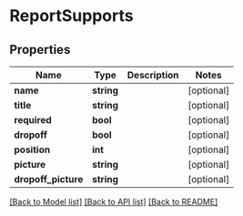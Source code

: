 # ReportSupports

## Properties
Name | Type | Description | Notes
------------ | ------------- | ------------- | -------------
**name** | **string** |  | [optional] 
**title** | **string** |  | [optional] 
**required** | **bool** |  | [optional] 
**dropoff** | **bool** |  | [optional] 
**position** | **int** |  | [optional] 
**picture** | **string** |  | [optional] 
**dropoff_picture** | **string** |  | [optional] 

[[Back to Model list]](../README.md#documentation-for-models) [[Back to API list]](../README.md#documentation-for-api-endpoints) [[Back to README]](../README.md)

